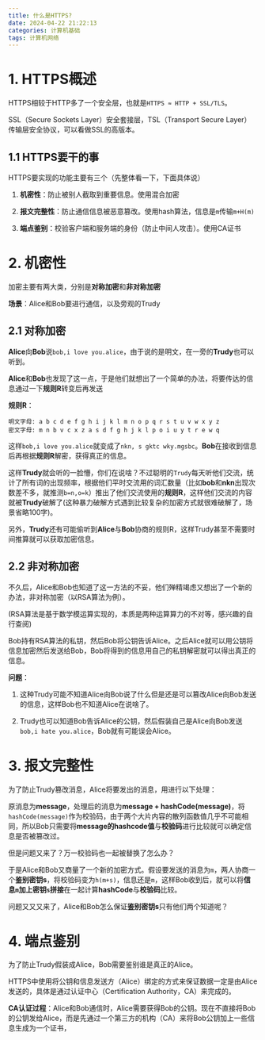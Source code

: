 ```yaml
---
title: 什么是HTTPS?
date: 2024-04-22 21:22:13
categories: 计算机基础
tags: 计算机网络
---
```


# 1. HTTPS概述

HTTPS相较于HTTP多了一个安全层，也就是`HTTPS ≈ HTTP + SSL/TLS`。

SSL（Secure Sockets Layer）安全套接层，TSL（Transport Secure Layer）传输层安全协议，可以看做SSL的高版本。

## 1.1 HTTPS要干的事

HTTPS要实现的功能主要有三个（先整体看一下，下面具体说）

1. **机密性**：防止被别人截取到重要信息。使用混合加密

2. **报文完整性**：防止通信信息被恶意篡改。使用hash算法，信息是`m`传输`m+H(m)`
3. **端点鉴别**：校验客户端和服务端的身份（防止中间人攻击）。使用CA证书

# 2. 机密性

加密主要有两大类，分别是**对称加密**和**非对称加密**

**场景**：Alice和Bob要进行通信，以及旁观的Trudy

## 2.1 对称加密

**Alice**向**Bob**说`bob,i love you.alice`，由于说的是明文，在一旁的**Trudy**也可以听到。

**Alice**和**Bob**也发现了这一点，于是他们就想出了一个简单的办法，将要传达的信息通过一下**规则R**转变后再发送

**规则R**：

```
明文字母: a b c d e f g h i j k l m n o p q r s t u v w x y z
密文字母: m n b v c x z a s d f g h j k l p o i u y t r e w q
```

这样`bob,i love you.alice`就变成了`nkn, s gktc wky.mgsbc`。**Bob**在接收到信息后再根据**规则R**解密，获得真正的信息。

这样**Trudy**就会听的一脸懵，你们在说啥？不过聪明的`Trudy`每天听他们交流，统计了所有词的出现频率，根据他们平时交流用的词汇数量（比如**bob**和**nkn**出现次数差不多，就推测`b=n,o=k`）推出了他们交流使用的**规则R**，这样他们交流的内容就被**Trudy**破解了(这种暴力破解方式遇到比较复杂的加密方式就很难破解了，场景省略100字)。

另外，**Trudy**还有可能偷听到**Alice**与**Bob**协商的规则R，这样Trudy甚至不需要时间推算就可以获取加密信息。

## 2.2 非对称加密

不久后，Alice和Bob也知道了这一方法的不妥，他们殚精竭虑又想出了一个新的办法，非对称加密（以RSA算法为例）。

(RSA算法是基于数学模运算实现的，本质是两种运算算力的不对等，感兴趣的自行查阅)

Bob持有RSA算法的私钥，然后Bob将公钥告诉Alice。之后Alice就可以用公钥将信息加密然后发送给Bob，Bob将得到的信息用自己的私钥解密就可以得出真正的信息。

**问题**：

1. 这种Trudy可能不知道Alice向Bob说了什么但是还是可以篡改Alice向Bob发送的信息，这样Bob也不知道Alice在说啥了。

2. Trudy也可以知道Bob告诉Alice的公钥，然后假装自己是Alice向Bob发送`bob,i hate you.alice`，Bob就有可能误会Alice。

# 3. 报文完整性

为了防止Trudy篡改消息，Alice将要发出的消息，用进行以下处理：

原消息为**message**，处理后的消息为**message + hashCode(message)**，将`hashCode(message)`作为校验码，由于两个大片内容的散列函数值几乎不可能相同，所以Bob只需要将**message的hashcode值**与**校验码**进行比较就可以确定信息是否被篡改过。

但是问题又来了？万一校验码也一起被替换了怎么办？

于是Alice和Bob又商量了一个新的加密方式。假设要发送的消息为`m`，两人协商一个**鉴别密钥s**，将校验码变为`h(m+s)`，信息还是`m`，这样Bob收到后，就可以将**信息`m`加上密钥`s`拼接**在一起计算**hashCode**与**校验码**比较。

问题又又又来了，Alice和Bob怎么保证**鉴别密钥s**只有他们两个知道呢？

# 4. 端点鉴别

为了防止Trudy假装成Alice，Bob需要鉴别谁是真正的Alice。

HTTPS中使用将公钥和信息发送方（Alice）绑定的方式来保证数据一定是由Alice发送的，具体是通过认证中心（Certification Authority，CA）来完成的。

**CA认证过程**：Alice和Bob通信时，Alice需要获得Bob的公钥。现在不直接将Bob的公钥发给Alice，而是先通过一个第三方的机构（CA）来将Bob公钥加上一些信息生成为一个证书，















